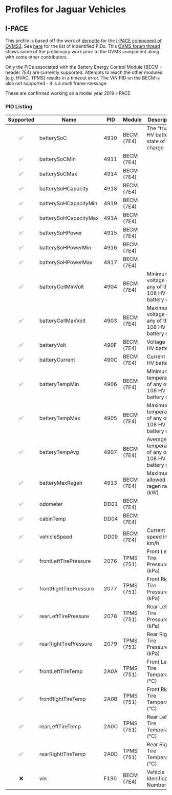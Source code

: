 # Profiles for Jaguar Vehicles

## I-PACE

This profile is based off the work of [dernotte](https://github.com/dernotte) for the [I-PACE component of OVMS3](https://github.com/openvehicles/Open-Vehicle-Monitoring-System-3/tree/master/vehicle/OVMS.V3/components/vehicle_jaguaripace). See [here](https://github.com/openvehicles/Open-Vehicle-Monitoring-System-3/blob/master/vehicle/OVMS.V3/components/vehicle_jaguaripace/src/ipace_obd_pids.h) for the list of indentified PIDs. This [OVMS forum thread](https://www.openvehicles.com/node/2423) shows some of the preliminary work prior to the OVMS component along with some other contributors.

Only the PIDs associated with the Battery Energy Control Module (BECM - header 7E4) are currently supported. Attempts to reach the other modules (e.g. HVAC, TPMS) results in a timeout error. The VIN PID on the BECM is also not supported - it is a multi frame message.

These are confirmed working on a model year 2019 I-PACE.

### PID Listing

|Supported|Name|PID|Module|Description|Notes|
|:-------:|----|---|------|-----------|-----|
|✅|batterySoC|4910|BECM (7E4)| The "true" HV battery state of charge||
|✅|batterySoCMin|4911|BECM (7E4)|||
|✅|batterySoCMax|4914|BECM (7E4)|||
|✅|batterySoHCapacity|4918|BECM (7E4)|||
|✅|batterySoHCapacityMin|4919|BECM (7E4)|||
|✅|batterySoHCapacityMax|491A|BECM (7E4)|||
|✅|batterySoHPower|4915|BECM (7E4)|||
|✅|batterySoHPowerMin|4916|BECM (7E4)|||
|✅|batterySoHPowerMax|4917|BECM (7E4)|||
|✅|batteryCellMinVolt|4904|BECM (7E4)|Minimum voltage of any of the 108 HV battery cells||
|✅|batteryCellMaxVolt|4903|BECM (7E4)|Maximum voltage of any of the 108 HV battery cells||
|✅|batteryVolt|490F|BECM (7E4)|Voltage of HV battery||
|✅|batteryCurrent|490C|BECM (7E4)|Current of HV battery|Positive is discharging|
|✅|batteryTempMin|4906|BECM (7E4)|Minimum temperature of any of the 108 HV battery cells||
|✅|batteryTempMax|4905|BECM (7E4)|Maximum temperature of any of the 108 HV battery cells||
|✅|batteryTempAvg|4907|BECM (7E4)|Average temperature of any of the 108 HV battery cells||
|✅|batteryMaxRegen|4913|BECM (7E4)|Maximum allowed regen rate (kW)||
|✅|odometer|DD01|BECM (7E4)|||
|✅|cabinTemp|DD04|BECM (7E4)|||
|✅|vehicleSpeed|DD09|BECM (7E4)|Current speed in km/h||
|✅|frontLeftTirePressure|2076|TPMS (751)|Front Left Tire Pressure (kPa)||
|✅|frontRightTirePressure|2077|TPMS (751)|Front Right Tire Pressure (kPa)||
|✅|rearLeftTirePressure|2078|TPMS (751)|Rear Left Tire Pressure (kPa)||
|✅|rearRightTirePressure|2079|TPMS (751)|Rear Right Tire Pressure (kPa)||
|✅|frontLeftTireTemp|2A0A|TPMS (751)|Front Left Tire Temperature (°C)||
|✅|frontRightTireTemp|2A0B|TPMS (751)|Front Right Tire Temperature (°C)||
|✅|rearLeftTireTemp|2A0C|TPMS (751)|Rear Left Tire Temperature (°C)||
|✅|rearRighttTireTemp|2A0D|TPMS (751)|Rear Right Tire Temperature (°C)||
|❌|vin|F190|BECM (7E4)|Vehicle Idenification Number|Multi frame message|
